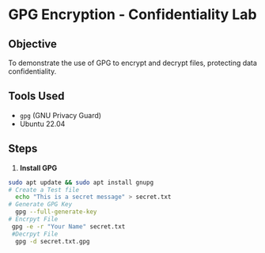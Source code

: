 # GPG Encryption - Confidentiality Lab

## Objective
To demonstrate the use of GPG to encrypt and decrypt files, protecting data confidentiality.

## Tools Used
- `gpg` (GNU Privacy Guard)
- Ubuntu 22.04

## Steps

1. **Install GPG**
```bash
sudo apt update && sudo apt install gnupg
# Create a Test file 
  echo "This is a secret message" > secret.txt
# Generate GPG Key
  gpg --full-generate-key
# Encrpyt File
 gpg -e -r "Your Name" secret.txt
 #Decrpyt File
  gpg -d secret.txt.gpg
  



